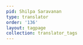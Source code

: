 ```yaml
---
pid: Shilpa Saravanan
type: translator
order: '136'
layout: tagpage
collection: translator_tags
---
```

